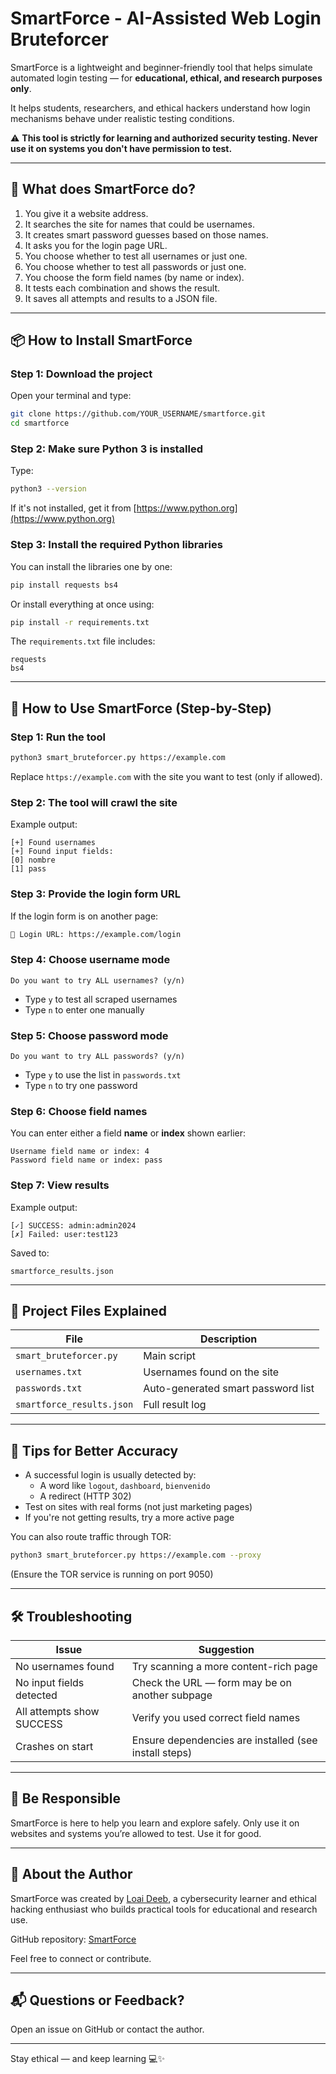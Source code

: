 # SmartForce - AI-Assisted Web Login Bruteforcer

SmartForce is a lightweight and beginner-friendly tool that helps simulate automated login testing — for **educational, ethical, and research purposes only**.

It helps students, researchers, and ethical hackers understand how login mechanisms behave under realistic testing conditions.

⚠️ **This tool is strictly for learning and authorized security testing. Never use it on systems you don't have permission to test.**

---

## 🧠 What does SmartForce do?

1. You give it a website address.
2. It searches the site for names that could be usernames.
3. It creates smart password guesses based on those names.
4. It asks you for the login page URL.
5. You choose whether to test all usernames or just one.
6. You choose whether to test all passwords or just one.
7. You choose the form field names (by name or index).
8. It tests each combination and shows the result.
9. It saves all attempts and results to a JSON file.

---

## 📦 How to Install SmartForce

### Step 1: Download the project
Open your terminal and type:
```bash
git clone https://github.com/YOUR_USERNAME/smartforce.git
cd smartforce
```

### Step 2: Make sure Python 3 is installed
Type:
```bash
python3 --version
```
If it's not installed, get it from [https://www.python.org](https://www.python.org)

### Step 3: Install the required Python libraries
You can install the libraries one by one:
```bash
pip install requests bs4
```

Or install everything at once using:
```bash
pip install -r requirements.txt
```
The `requirements.txt` file includes:
```
requests
bs4
```

---

## 🚀 How to Use SmartForce (Step-by-Step)

### Step 1: Run the tool
```bash
python3 smart_bruteforcer.py https://example.com
```
Replace `https://example.com` with the site you want to test (only if allowed).

### Step 2: The tool will crawl the site
Example output:
```
[+] Found usernames
[+] Found input fields:
[0] nombre
[1] pass
```

### Step 3: Provide the login form URL
If the login form is on another page:
```bash
🔗 Login URL: https://example.com/login
```

### Step 4: Choose username mode
```
Do you want to try ALL usernames? (y/n)
```
- Type `y` to test all scraped usernames
- Type `n` to enter one manually

### Step 5: Choose password mode
```
Do you want to try ALL passwords? (y/n)
```
- Type `y` to use the list in `passwords.txt`
- Type `n` to try one password

### Step 6: Choose field names
You can enter either a field **name** or **index** shown earlier:
```
Username field name or index: 4
Password field name or index: pass
```

### Step 7: View results
Example output:
```
[✓] SUCCESS: admin:admin2024
[✗] Failed: user:test123
```
Saved to:
```
smartforce_results.json
```

---

## 📁 Project Files Explained

| File                      | Description                          |
|---------------------------|--------------------------------------|
| `smart_bruteforcer.py`    | Main script                          |
| `usernames.txt`           | Usernames found on the site          |
| `passwords.txt`           | Auto-generated smart password list   |
| `smartforce_results.json` | Full result log                      |

---

## 🧩 Tips for Better Accuracy

- A successful login is usually detected by:
  - A word like `logout`, `dashboard`, `bienvenido`
  - A redirect (HTTP 302)
- Test on sites with real forms (not just marketing pages)
- If you're not getting results, try a more active page

You can also route traffic through TOR:
```bash
python3 smart_bruteforcer.py https://example.com --proxy
```
(Ensure the TOR service is running on port 9050)

---

## 🛠️ Troubleshooting

| Issue                             | Suggestion                                               |
|----------------------------------|----------------------------------------------------------|
| No usernames found               | Try scanning a more content-rich page                   |
| No input fields detected         | Check the URL — form may be on another subpage         |
| All attempts show SUCCESS        | Verify you used correct field names                     |
| Crashes on start                 | Ensure dependencies are installed (see install steps)   |

---

## 🧾 Be Responsible
SmartForce is here to help you learn and explore safely.
Only use it on websites and systems you’re allowed to test.
Use it for good.

---

## 🙋 About the Author

SmartForce was created by [Loai Deeb](https://www.linkedin.com/in/loai-deeb/), a cybersecurity learner and ethical hacking enthusiast who builds practical tools for educational and research use.

GitHub repository: [SmartForce](https://github.com/tinkerlev/)

Feel free to connect or contribute.

---

## 📬 Questions or Feedback?
Open an issue on GitHub or contact the author.

---

Stay ethical — and keep learning 💻✨
